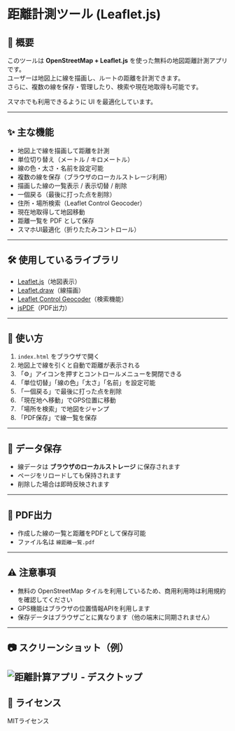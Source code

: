 # 距離計測ツール (Leaflet.js)

## 📌 概要
このツールは **OpenStreetMap + Leaflet.js** を使った無料の地図距離計測アプリです。  
ユーザーは地図上に線を描画し、ルートの距離を計測できます。  
さらに、複数の線を保存・管理したり、検索や現在地取得も可能です。  

スマホでも利用できるように UI を最適化しています。  

---

## ✨ 主な機能
- 地図上で線を描画して距離を計測
- 単位切り替え（メートル / キロメートル）
- 線の色・太さ・名前を設定可能
- 複数の線を保存（ブラウザのローカルストレージ利用）
- 描画した線の一覧表示 / 表示切替 / 削除
- 一個戻る（最後に打った点を削除）
- 住所・場所検索（Leaflet Control Geocoder）
- 現在地取得して地図移動
- 距離一覧を PDF として保存
- スマホUI最適化（折りたたみコントロール）

---

## 🛠 使用しているライブラリ
- [Leaflet.js](https://leafletjs.com/)（地図表示）
- [Leaflet.draw](https://github.com/Leaflet/Leaflet.draw)（線描画）
- [Leaflet Control Geocoder](https://github.com/perliedman/leaflet-control-geocoder)（検索機能）
- [jsPDF](https://github.com/parallax/jsPDF)（PDF出力）

---

## 🚀 使い方
1. `index.html` をブラウザで開く
2. 地図上で線を引くと自動で距離が表示される
3. 「⚙️」アイコンを押すとコントロールメニューを開閉できる
4. 「単位切替」「線の色」「太さ」「名前」を設定可能
5. 「一個戻る」で最後に打った点を削除
6. 「現在地へ移動」でGPS位置に移動
7. 「場所を検索」で地図をジャンプ
8. 「PDF保存」で線一覧を保存

---

## 💾 データ保存
- 線データは **ブラウザのローカルストレージ** に保存されます
- ページをリロードしても保持されます
- 削除した場合は即時反映されます

---

## 📄 PDF出力
- 作成した線の一覧と距離をPDFとして保存可能
- ファイル名は `線距離一覧.pdf`

---

## ⚠️ 注意事項
- 無料の OpenStreetMap タイルを利用しているため、商用利用時は利用規約を確認してください
- GPS機能はブラウザの位置情報APIを利用します
- 保存データはブラウザごとに異なります（他の端末に同期されません）

---

## 📷 スクリーンショット（例）
![距離計算アプリ - デスクトップ](./screenshot.giograph.png)
---

## 📝 ライセンス
MITライセンス
